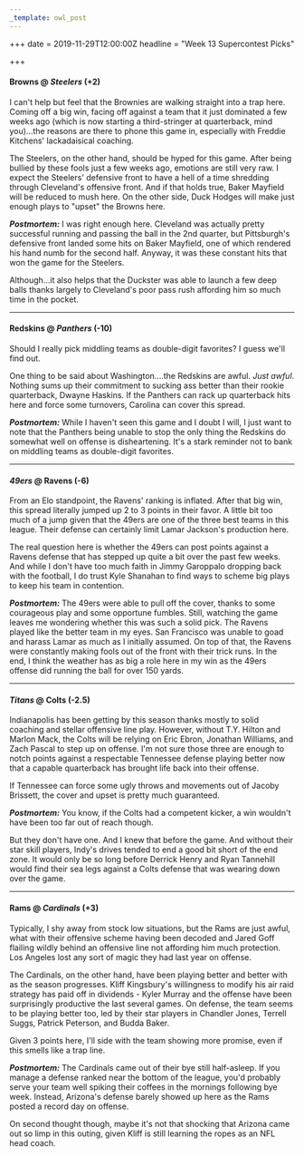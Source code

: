 ```yaml
---
_template: owl_post
---
```


+++
date = 2019-11-29T12:00:00Z
headline = "Week 13 Supercontest Picks"

+++
#### Browns @ _Steelers_ (+2)

I can't help but feel that the Brownies are walking straight into a trap here. Coming off a big win, facing off against a team that it just dominated a few weeks ago (which is now starting a third-stringer at quarterback, mind you)...the reasons are there to phone this game in, especially with Freddie Kitchens' lackadaisical coaching.

The Steelers, on the other hand, should be hyped for this game. After being bullied by these fools just a few weeks ago, emotions are still very raw. I expect the Steelers' defensive front to have a hell of a time shredding through Cleveland's offensive front. And if that holds true, Baker Mayfield will be reduced to mush here. On the other side, Duck Hodges will make just enough plays to "upset" the Browns here.

**_Postmortem:_** I was right enough here. Cleveland was actually pretty successful running and passing the ball in the 2nd quarter, but Pittsburgh's defensive front landed some hits on Baker Mayfield, one of which rendered his hand numb for the second half. Anyway, it was these constant hits that won the game for the Steelers.

Although...it also helps that the Duckster was able to launch a few deep balls thanks largely to Cleveland's poor pass rush affording him so much time in the pocket.

***

#### Redskins @ _Panthers_ (-10)

Should I really pick middling teams as double-digit favorites? I guess we'll find out.

One thing to be said about Washington....the Redskins are awful. _Just awful_. Nothing sums up their commitment to sucking ass better than their rookie quarterback, Dwayne Haskins. If the Panthers can rack up quarterback hits here and force some turnovers, Carolina can cover this spread.

**_Postmortem:_**  While I haven't seen this game and I doubt I will, I just want to note that the Panthers being unable to stop the only thing the Redskins do somewhat well on offense is disheartening. It's a stark reminder not to bank on middling teams as double-digit favorites.

***

#### _49ers_ @ Ravens (-6)

From an Elo standpoint, the Ravens' ranking is inflated. After that big win, this spread literally jumped up 2 to 3 points in their favor. A little bit too much of a jump given that the 49ers are one of the three best teams in this league. Their defense can certainly limit Lamar Jackson's production here.

The real question here is whether the 49ers can post points against a Ravens defense that has stepped up quite a bit over the past few weeks. And while I don't have too much faith in Jimmy Garoppalo dropping back with the football, I do trust Kyle Shanahan to find ways to scheme big plays to keep his team in contention.

**_Postmortem:_** The 49ers were able to pull off the cover, thanks to some courageous play and some opportune fumbles. Still, watching the game leaves me wondering whether this was such a solid pick. The Ravens played like the better team in my eyes. San Francisco was unable to goad and harass Lamar as much as I initially assumed. On top of that, the Ravens were constantly making fools out of the front with their trick runs. In the end, I think the weather has as big a role here in my win as the 49ers offense did running the ball for over 150 yards.

***

#### _Titans_ @ Colts (-2.5)

Indianapolis has been getting by this season thanks mostly to solid coaching and stellar offensive line play. However, without T.Y. Hilton and Marlon Mack,  the Colts will be relying on Eric Ebron, Jonathan Williams, and Zach Pascal to step up on offense. I'm not sure those three are enough to notch points against a respectable Tennessee defense playing better now that a capable quarterback has brought life back into their offense.

If Tennessee can force some ugly throws and movements out of Jacoby Brissett, the cover and upset is pretty much guaranteed.

**_Postmortem:_** You know, if the Colts had a competent kicker, a win wouldn't have been too far out of reach though.

But they don't have one. And I knew that before the game. And without their star skill players, Indy's drives tended to end a good bit short of the end zone. It would only be so long before Derrick Henry and Ryan Tannehill would find their sea legs against a Colts defense that was wearing down over the game. 

***

#### Rams @ _Cardinals_ (+3)

Typically, I shy away from stock low situations, but the Rams are just awful, what with their offensive scheme having been decoded and Jared Goff flailing wildly behind an offensive line not affording him much protection. Los Angeles lost any sort of magic they had last year on offense.

The Cardinals, on the other hand, have been playing better and better with as the season progresses.  Kliff Kingsbury's willingness to modify his air raid strategy has paid off in dividends - Kyler Murray and the offense have been surprisingly productive the last several games. On defense, the team seems to be playing better too, led by their star players in Chandler Jones, Terrell Suggs, Patrick Peterson, and Budda Baker.

Given 3 points here, I'll side with the team showing more promise, even if this smells like a trap line.

**_Postmortem:_** The Cardinals came out of their bye still half-asleep. If you manage a defense ranked near the bottom of the league, you'd probably serve your team well spiking their coffees in the mornings following bye week. Instead, Arizona's defense barely showed up here as the Rams posted a record day on offense.

On second thought though, maybe it's not that shocking that Arizona came out so limp in this outing, given Kliff is still learning the ropes as an NFL head coach.
